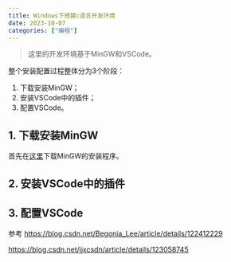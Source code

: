 ```yaml
---
title: Windows下搭建c语言开发环境
date: 2023-10-07
categories: ["编程"]
---
```


>
> 这里的开发环境基于MinGW和VSCode。
>

整个安装配置过程整体分为3个阶段：

1. 下载安装MinGW；
2. 安装VSCode中的插件；
3. 配置VSCode。

## 1. 下载安装MinGW

首先在[这里](https://sourceforge.net/projects/mingw-w64/files/)下载MinGW的安装程序。

## 2. 安装VSCode中的插件

## 3. 配置VSCode

参考
<https://blog.csdn.net/Begonia_Lee/article/details/122412229>

<https://blog.csdn.net/jjxcsdn/article/details/123058745>
